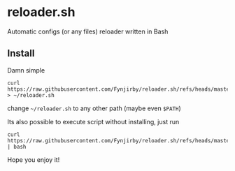# reloader.sh

Automatic configs (or any files) reloader written in Bash

## Install 
Damn simple
```
curl https://raw.githubusercontent.com/Fynjirby/reloader.sh/refs/heads/master/reloader.sh > ~/reloader.sh
```
change `~/reloader.sh` to any other path (maybe even `$PATH`) 

Its also possible to execute script without installing, just run
```
curl https://raw.githubusercontent.com/Fynjirby/reloader.sh/refs/heads/master/reloader.sh | bash
```

Hope you enjoy it!
